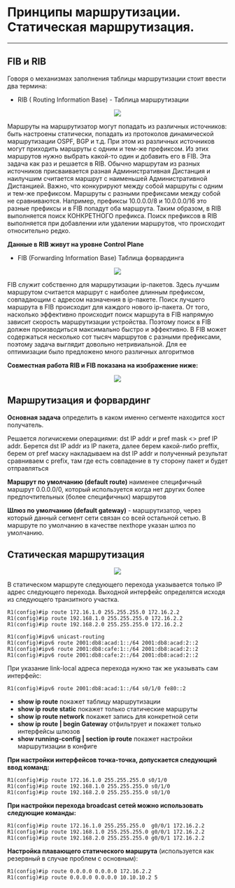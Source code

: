 # Принципы маршрутизации. Статическая маршрутизация.
_ _ _

## FIB и RIB
Говоря о механизмах заполнения таблицы маршрутизации стоит ввести два термина:
- RIB ( Routing Information Base) - Таблица маршрутизации
  
<p align="center">
<image src="https://github.com/LLlMEJIb87/OTUS-learning/blob/master/17.%20Static%20routing/RIB.PNG">
</p>
  
Маршруты на маршрутизатор могут попадать из различных источников: быть настроены статически, попадать из протоколов динамической маршрутизации OSPF, BGP и т.д. При этом из различных источников могут приходить маршруты с одним и тем-же префиксом. Из этих маршрутов нужно выбрать какой-то один и добавить его в FIB. Эта задача как раз и решается в RIB. Обычно маршрутам из разных источников присваивается разная Административная Дистанция и наилучшим считается маршрут с наименьшей Административной Дистанцией. Важно, что конкурируют между собой маршруты с одним и тем-же префиксом. Маршруты с разными префиксами между собой не сравниваются. Например, префиксы 10.0.0.0/8 и 10.0.0.0/16 это разные префиксы и в FIB попадут оба маршрута. Таким образом, в RIB выполняется поиск КОНКРЕТНОГО префикса. Поиск префиксов в RIB выполняется при добавлении или удалении маршрутов, что происходит относительно редко.
  
__Данные в RIB живут на уровне Control Plane__
  
- FIB (Forwarding Information Base) Таблица форвардинга
  
<p align="center">
<image src="https://github.com/LLlMEJIb87/OTUS-learning/blob/master/17.%20Static%20routing/FIB.PNG">
</p>
  
FIB служит собственно для маршрутизации ip-пакетов. Здесь лучшим маршрутом считается маршрут с наиболее длинным префиксом, совпадающим с адресом назначения в ip-пакете. Поиск лучшего маршрута в FIB происходит для каждого нового ip-пакета. От того, насколько эффективно происходит поиск маршрута в FIB напрямую зависит скорость маршрутизации устройства. Поэтому поиск в FIB должен производиться максимально быстро и эффективно. В FIB может содержаться несколько сот тысяч маршрутов с разными префиксами, поэтому задача выглядит довольно нетривиальной. Для ее оптимизации было предложено много различных алгоритмов
  
__Совместная работа RIB и FIB показана на изображение ниже:__
  
<p align="center">
<image src="https://github.com/LLlMEJIb87/OTUS-learning/blob/master/17.%20Static%20routing/FIB%26RIB.PNG">
</p>

## Маршрутизация и форвардинг
__Основная задача__ определить в каком именно сегменте находится хост получатель.
  
Решается логичискеми операциями: dst IP addr и pref mask <> pref IP addr. Берется dst IP addr из IP пакета, далее берем какой-либо preffix, берем от pref маску накладываем на dst IP addr и полученный результат сравниваем с prefix, там где есть совпадение в ту сторону пакет и будет отправляться
  
__Маршрут по умолчанию (default route)__ наименее специфичный маршрут 0.0.0.0/0, который используется когда нет других более предпочтительных (более специфичных) маршрутов
  
__Шлюз по умолчанию (default gateway)__ - маршрутизатор, через который данный сегмент сети связан со всей остальной сетью. В маршруте по умолчанию в качестве nexthope указан шлюз по умолчанию.
  
## Статическая маршрутизация
  
<p align="center">
<image src="https://github.com/LLlMEJIb87/OTUS-learning/blob/master/17.%20Static%20routing/topologia.PNG">
</p>
  

В статическом маршруте следующего перехода указывается только IP адрес следующего перехода. Выходной интерфейс определятся исходя из следующего транзитного участка.
```
R1(config)#ip route 172.16.1.0 255.255.255.0 172.16.2.2
R1(config)#ip route 192.168.1.0 255.255.255.0 172.16.2.2
R1(config)#ip route 192.168.2.0 255.255.255.0 172.16.2.2
```
```
R1(config)#ipv6 unicast-routing
R1(config)#ipv6 route 2001:db8:acad:1::/64 2001:db8:acad:2::2
R1(config)#ipv6 route 2001:db8:cafe:1::/64 2001:db8:acad:2::2
R1(config)#ipv6 route 2001:db8:cafe:2::/64 2001:db8:acad:2::2
```
При указание link-local адреса перехода нужно так же указывать сам интерфейс:
```
R1(config)#ipv6 route 2001:db8:acad:1::/64 s0/1/0 fe80::2
```
  
- __show ip route__ покажет таблицу маршрутизации
- __show ip route static__ покажет только статические маршруты
- __show ip route network__ покажет запись для конкретной сети
- __show ip route | begin Gateway__ отфильтрует и покажет только интерфейсы шлюзов
- __show running-config | section ip route__ покажет настройки маршрутизации в конфиге
  
__При настройки интерфейсов точка-точка, допускается следующий ввод команд:__
```
R1(config)#ip route 172.16.1.0 255.255.255.0 s0/1/0
R1(config)#ip route 192.168.1.0 255.255.255.0 s0/1/0
R1(config)#ip route 192.168.2.0 255.255.255.0 s0/1/0
```
  
__При настройки перехода broadcast сетей можно использовать следующие команды:__
```
R1(config)#ip route 172.16.1.0 255.255.255.0  g0/0/1 172.16.2.2
R1(config)#ip route 192.168.1.0 255.255.255.0 g0/0/1 172.16.2.2
R1(config)#ip route 192.168.2.0 255.255.255.0 g0/0/1 172.16.2.2
```
  
__Настройка плавающего статического маршрута__ (используется как резервный в случае проблем с основным):
```
R1(config)#ip route 0.0.0.0 0.0.0.0 172.16.2.2
R1(config)#ip route 0.0.0.0 0.0.0.0 10.10.10.2 5
```
  

